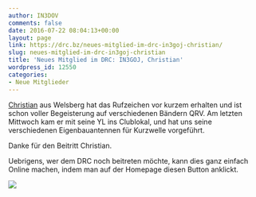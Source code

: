 ```yaml
---
author: IN3DOV
comments: false
date: 2016-07-22 08:04:13+00:00
layout: page
link: https://drc.bz/neues-mitglied-im-drc-in3goj-christian/
slug: neues-mitglied-im-drc-in3goj-christian
title: 'Neues Mitglied im DRC: IN3GOJ, Christian'
wordpress_id: 12550
categories:
- Neue Mitglieder
---
```


[Christian](https://www.qrz.com/lookup) aus Welsberg hat das Rufzeichen vor kurzem erhalten und ist schon voller Begeisterung auf verschiedenen Bändern QRV. Am letzten Mittwoch kam er mit seine YL ins Clublokal, und hat uns seine verschiedenen Eigenbauantennen für Kurzwelle vorgeführt.

Danke für den Beitritt Christian.

Uebrigens, wer dem DRC noch beitreten möchte, kann dies ganz einfach Online machen, indem man auf der Homepage diesen Button anklickt.

[![](https://drc.bz/wp-content/uploads/2016/03/mitglied-werden-1-300x117.jpg)](https://drc.bz/kontakt/mitglied-werden/)


